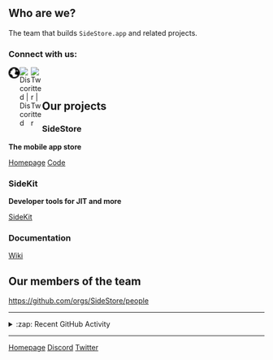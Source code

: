 <!-- 
Docs: How to use GitHub README and actions to auto-generate embedded content.
https://github.com/anuraghazra/github-readme-stats
https://www.youtube.com/watch?v=n6d4KHSKqGk
https://github.com/rahuldkjain/github-profile-readme-generator
 -->

## Who are we?

The team that builds `SideStore.app` and related projects.

### Connect with us:

<!--
[![Website](https://img.shields.io/website?label=sidestore.io&style=for-the-badge&url=https://sidestore.io)](https://sidestore.io)
[![Twitter Follow](https://img.shields.io/twitter/follow/sidestore_io?color=1DA1F2&logo=twitter&style=for-the-badge)](https://twitter.com/intent/follow?original_referer=https%3A%2F%2Fgithub.com%2Fsidestore&screen_name=sidestore)
[![GitHub Followers](https://img.shields.io/github/followers/sidestore?style=for-the-badge)]()
[![GitHub Sponsors](https://img.shields.io/github/sponsors/sidestore?style=for-the-badge
)]() 
-->

[<img align="left" alt="sidestore.io" width="22px" src="https://raw.githubusercontent.com/iconic/open-iconic/master/svg/globe.svg" />][website]
[<img align="left" alt="Discord | Discord" width="22px" src="https://cdn.jsdelivr.net/npm/simple-icons@v3/icons/discord.svg" />][discord]
[<img align="left" alt="Twitter | Twitter" width="22px" src="https://cdn.jsdelivr.net/npm/simple-icons@v3/icons/twitter.svg" />][twitter]

<br />
<br />

## Our projects

### SideStore

__The mobile app store__

[Homepage][website]
[Code][git.sidestore]

### SideKit

__Developer tools for JIT and more__

[SideKit][git.sidekit]

### Documentation

[Wiki][wiki]

## Our members of the team

https://github.com/orgs/SideStore/people

---

<details>
  <summary>:zap: Recent GitHub Activity</summary>

<!--START_SECTION:activity-->
1. ❗️ Closed issue [#1027](https://github.com/SideStore/SideStore/issues/1027) in [SideStore/SideStore](https://github.com/SideStore/SideStore)
2. 🗣 Commented on [#1027](https://github.com/SideStore/SideStore/issues/1027) in [SideStore/SideStore](https://github.com/SideStore/SideStore)
3. ❗️ Closed issue [#1027](https://github.com/SideStore/SideStore/issues/1027) in [SideStore/SideStore](https://github.com/SideStore/SideStore)
4. ❗️ Opened issue [#1027](https://github.com/SideStore/SideStore/issues/1027) in [SideStore/SideStore](https://github.com/SideStore/SideStore)
5. ❗️ Closed issue [#1025](https://github.com/SideStore/SideStore/issues/1025) in [SideStore/SideStore](https://github.com/SideStore/SideStore)
6. 🗣 Commented on [#1026](https://github.com/SideStore/SideStore/issues/1026) in [SideStore/SideStore](https://github.com/SideStore/SideStore)
7. 🗣 Commented on [#1026](https://github.com/SideStore/SideStore/issues/1026) in [SideStore/SideStore](https://github.com/SideStore/SideStore)
8. 🗣 Commented on [#1026](https://github.com/SideStore/SideStore/issues/1026) in [SideStore/SideStore](https://github.com/SideStore/SideStore)
9. 🗣 Commented on [#1017](https://github.com/SideStore/SideStore/issues/1017) in [SideStore/SideStore](https://github.com/SideStore/SideStore)
10. ❗️ Opened issue [#1026](https://github.com/SideStore/SideStore/issues/1026) in [SideStore/SideStore](https://github.com/SideStore/SideStore)
11. 🗣 Commented on [#12](https://github.com/SideStore/SideServer-for-Linux/issues/12) in [SideStore/SideServer-for-Linux](https://github.com/SideStore/SideServer-for-Linux)
12. ❗️ Opened issue [#1025](https://github.com/SideStore/SideStore/issues/1025) in [SideStore/SideStore](https://github.com/SideStore/SideStore)
13. 🗣 Commented on [#993](https://github.com/SideStore/SideStore/issues/993) in [SideStore/SideStore](https://github.com/SideStore/SideStore)
14. 🗣 Commented on [#993](https://github.com/SideStore/SideStore/issues/993) in [SideStore/SideStore](https://github.com/SideStore/SideStore)
15. ❗️ Opened issue [#1024](https://github.com/SideStore/SideStore/issues/1024) in [SideStore/SideStore](https://github.com/SideStore/SideStore)
16. 💪 Opened PR [#23](https://github.com/SideStore/StosVPN/pull/23) in [SideStore/StosVPN](https://github.com/SideStore/StosVPN)
17. 🗣 Commented on [#926](https://github.com/SideStore/SideStore/issues/926) in [SideStore/SideStore](https://github.com/SideStore/SideStore)
18. 🗣 Commented on [#648](https://github.com/SideStore/SideStore/issues/648) in [SideStore/SideStore](https://github.com/SideStore/SideStore)
19. 🗣 Commented on [#22](https://github.com/SideStore/StosVPN/issues/22) in [SideStore/StosVPN](https://github.com/SideStore/StosVPN)
20. ❗️ Opened issue [#22](https://github.com/SideStore/StosVPN/issues/22) in [SideStore/StosVPN](https://github.com/SideStore/StosVPN)
<!--END_SECTION:activity-->

</details>

---

[Homepage][patreon] [Discord][discord] [Twitter][twitter]

<!--
- [Patreon][patreon]
- [OpenCollective][opencollective]
- [YouTube][youtube]
-->

[website]: https://sidestore.io
[wiki]: https://wiki.sidestore.io
[twitter]: https://twitter.com/sidestore_io
[discord]: https://discord.gg/sidestore-949183273383395328
[youtube]: https://youtube.com/TODO
[patreon]: https://www.patreon.com/SideStore
[opencollective]: https://opencollective.com/TODO
[git.sidestore]: https://github.com/SideStore/SideStore/
[git.sidekit]: https://github.com/SideStore/SideKit

